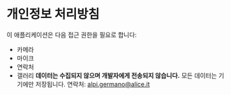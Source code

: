 # 개인정보 처리방침
이 애플리케이션은 다음 접근 권한을 필요로 합니다:
- 카메라
- 마이크
- 연락처
- 갤러리
**데이터는 수집되지 않으며 개발자에게 전송되지 않습니다.**
모든 데이터는 기기에만 저장됩니다.
연락처: alpi.germano@alice.it